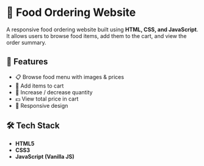 # 🍔 Food Ordering Website  

A responsive food ordering website built using **HTML, CSS, and JavaScript**.  
It allows users to browse food items, add them to the cart, and view the order summary.  



## 🚀 Features  
- 📋 Browse food menu with images & prices  
- 🛒 Add items to cart  
- 🔄 Increase / decrease quantity  
- 💵 View total price in cart  
- 🎨 Responsive design  



## 🛠️ Tech Stack  
- **HTML5**  
- **CSS3**  
- **JavaScript (Vanilla JS)**  




